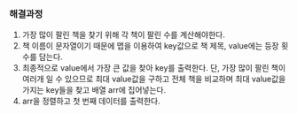 ### 해결과정
1. 가장 많이 팔린 책을 찾기 위해 각 책이 팔린 수를 계산해야한다.
2. 책 이름이 문자열이기 때문에 맵을 이용하여 key값으로 책 제목, value에는 등장 횟수를 담는다.
3. 최종적으로 value에서 가장 큰 값을 찾아 key를 출력한다. 단, 가장 많이 팔린 책이 여러개 일 수 있으므로 
   최대 value값을 구하고 전체 책을 비교하며 최대 value값을 가지는 key들을 찾고 배열 arr에 집어넣는다.
4. arr을 정렬하고 첫 번째 데이터를 출력한다.